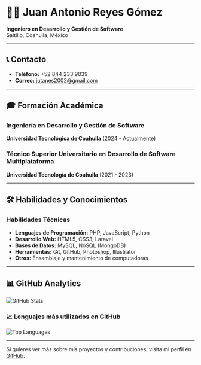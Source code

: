 # 👨‍💻 Juan Antonio Reyes Gómez

**Ingeniero en Desarrollo y Gestión de Software**  
Saltillo, Coahuila, México

---

## 📞 Contacto

- **Teléfono:** +52 844 233 9039  
- **Correo:** [jutanes2002@gmail.com](mailto:jutanes2002@gmail.com)  

---

## 🎓 Formación Académica

### Ingeniería en Desarrollo y Gestión de Software  
**Universidad Tecnológica de Coahuila** (2024 - Actualmente)

### Técnico Superior Universitario en Desarrollo de Software Multiplataforma  
**Universidad Tecnología de Coahuila** (2021 - 2023)

---

## 🛠️ Habilidades y Conocimientos

### Habilidades Técnicas
- **Lenguajes de Programación:** PHP, JavaScript, Python  
- **Desarrollo Web:** HTML5, CSS3, Laravel  
- **Bases de Datos:** MySQL, NoSQL (MongoDB)  
- **Herramientas:** Git, GitHub, Photoshop, Illustrator  
- **Otros:** Ensamblaje y mantenimiento de computadoras

---

## 📊 GitHub Analytics

![GitHub Stats](https://github-readme-stats.vercel.app/api?username=jutanes2002&show_icons=true&hide_title=true&count_private=true&theme=radical)

### 📈 Lenguajes más utilizados en GitHub

![Top Languages](https://github-readme-stats.vercel.app/api/top-langs/?username=jutanes2002&langs_count=10&layout=compact&theme=radical)

---

Si quieres ver más sobre mis proyectos y contribuciones, visita mi perfil en [GitHub](https://github.com/jutanes2002).

